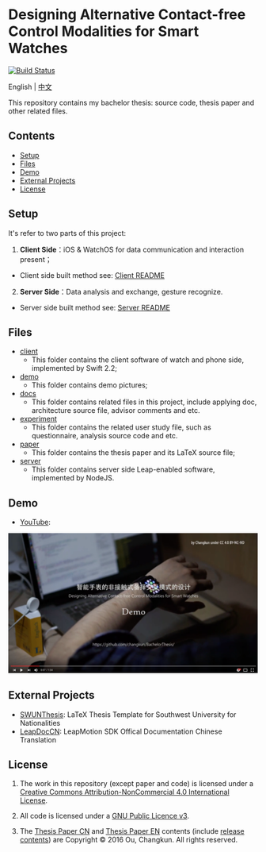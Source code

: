 # Designing Alternative Contact-free Control Modalities for Smart Watches

[![Build Status](https://travis-ci.org/changkun/BachelorThesis.svg)](https://travis-ci.org/changkun/BachelorThesis)

English | [中文](./README-cn.md)

This repository contains my bachelor thesis: source code, thesis paper and other related files.

<a name="index"/>

## Contents

* [Setup](#setup)
* [Files](#files)
* [Demo](#demo)
* [External Projects](#external)
* [License](#license)

<a name="setup"/>

## Setup

It's refer to two parts of this project:

1. **Client Side**：iOS & WatchOS for data communication and interaction present；
  - Client side built method see: [Client README](./client/README.md)
2. **Server Side**：Data analysis and exchange, gesture recognize.
  - Server side built method see: [Server README](./server/README.md)

<a name="files"/>

## Files

* [client](./client)
  - This folder contains the client software  of watch and phone side, implemented by Swift 2.2;
* [demo](./demo)
  - This folder contains demo pictures;
* [docs](./desktop)
  - This folder contains related files in this project, include applying doc, architecture source file, advisor comments and etc.
* [experiment](./experiment)
  - This folder contains the related user study file, such as questionnaire, analysis source code and etc.
* [paper](./paper)
  - This folder contains the thesis paper and its LaTeX source file;
* [server](./server)
  - This folder contains server side Leap-enabled software, implemented by NodeJS.

<a name="demo"/>

## Demo

* [YouTube](https://www.youtube.com/watch?v=C2-5z7pIv98&list=PLwUqqMt5en7c2QaQ_DkuvZm9dGTz6RjRM):

[![ScreenShot](./demo/screenshot.png)](https://www.youtube.com/watch?v=C2-5z7pIv98&list=PLwUqqMt5en7c2QaQ_DkuvZm9dGTz6RjRM)

<a name="external"/>

## External Projects


* [SWUNThesis](https://github.com/changkun/SWUNThesis): LaTeX Thesis Template for Southwest University for Nationalities
* [LeapDocCN](https://github.com/changkun/LeapDocCN): LeapMotion SDK Offical Documentation Chinese Translation

<a name="license"/>

## License

1. The work in this repository (except paper and code) is licensed under a <a rel="license" href="http://creativecommons.org/licenses/by-nc/4.0/">Creative Commons Attribution-NonCommercial 4.0 International License</a>.

2. All code is licensed under a [GNU Public Licence v3](./LICENSE).

3. The [Thesis Paper CN](./paper/main-cn.pdf) and [Thesis Paper EN](./paper/main-en.pdf) contents (include [release contents](./paper/release/)) are Copyright © 2016 Ou, Changkun. All rights reserved.

